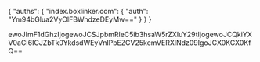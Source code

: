 {
	"auths": {
		"index.boxlinker.com": {
			"auth": "Ym94bGlua2VyOlFBWndzeDEyMw=="
		}
	}
}

ewoJImF1dGhzIjogewoJCSJpbmRleC5ib3hsaW5rZXIuY29tIjogewoJCQkiYXV0aCI6ICJZbTk0YkdsdWEyVnlPbEZCV25kemVERXlNdz09IgoJCX0KCX0KfQ==